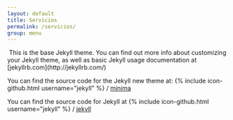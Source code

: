 ```yaml
---
layout: default
title: Servicios
permalink: /servicios/
group: menu
---
```



<img class="img-responsive" src="http://www.mueblesloscastellanos.com/wp-content/uploads/2015/11/Chaise-longue-REGINA-1024x634.jpg" alt="">
This is the base Jekyll theme. You can find out more info about customizing your Jekyll theme, as well as basic Jekyll usage documentation at [jekyllrb.com](http://jekyllrb.com/)

You can find the source code for the Jekyll new theme at:
{% include icon-github.html username="jekyll" %} /
[minima](https://github.com/jekyll/minima)

You can find the source code for Jekyll at
{% include icon-github.html username="jekyll" %} /
[jekyll](https://github.com/jekyll/jekyll)

